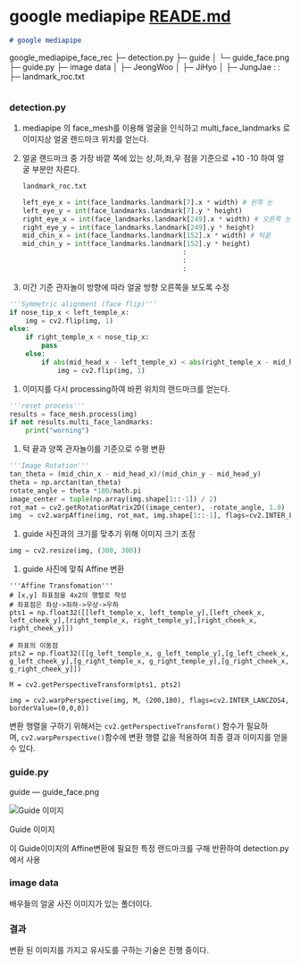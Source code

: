 # google mediapipe [READE.md](README.md)

```markdown
# google mediapipe

```
google_mediapipe_face_rec
├─ detection.py
├─ guide
│  └─ guide_face.png
├─ guide.py
├─ image data
│  ├─ JeongWoo
│  ├─ JiHyo
│  ├─ JungJae
		:
		:
├─ landmark_roc.txt

```
```

### **detection.py**

1. mediapipe 의 face_mesh를 이용해 얼굴을 인식하고 multi_face_landmarks 로 이미지상 얼굴 랜드마크 위치를 얻는다.
2. 얼굴 랜드마크 중 가장 바깥 쪽에 있는 상,하,좌,우 점을 기준으로 +10 -10 하여 얼굴 부분만 자른다.
    
    ```python
    landmark_roc.txt
    
    left_eye_x = int(face_landmarks.landmark[7].x * width) # 왼쪽 눈
    left_eye_y = int(face_landmarks.landmark[7].y * height)
    right_eye_x = int(face_landmarks.landmark[249].x * width) # 오른쪽 눈
    right_eye_y = int(face_landmarks.landmark[249].y * height)
    mid_chin_x = int(face_landmarks.landmark[152].x * width) # 턱끝
    mid_chin_y = int(face_landmarks.landmark[152].y * height)
    										:
    										:
    										:
    ```
    
3. 미간 기준 관자놀이 방향에 따라 얼굴 방향 오른쪽을 보도록 수정

```python
'''Symmetric alignment (face flip)'''
if nose_tip_x < left_temple_x:
    img = cv2.flip(img, 1)
else:
    if right_temple_x < nose_tip_x:
        pass
    else:
        if abs(mid_head_x - left_temple_x) < abs(right_temple_x - mid_head_x): # 왼쪽방향 얼굴 x축 반전
            img = cv2.flip(img, 1)
```

1. 이미지를 다시 processing하여 바뀐 위치의 랜드마크를 얻는다.

```python
'''reset process'''
results = face_mesh.process(img)
if not results.multi_face_landmarks:
    print("worning")
```

1. 턱 끝과 양쪽 관자놀이를 기준으로 수평 변환

```python
'''Image Rotation'''
tan_theta = (mid_chin_x - mid_head_x)/(mid_chin_y - mid_head_y)
theta = np.arctan(tan_theta)
rotate_angle = theta *180/math.pi
image_center = tuple(np.array(img.shape[1::-1]) / 2)
rot_mat = cv2.getRotationMatrix2D((image_center), -rotate_angle, 1.0)
img  = cv2.warpAffine(img, rot_mat, img.shape[1::-1], flags=cv2.INTER_LANCZOS4, borderValue=(0,0,0))
```

1. guide 사진과의 크기를 맞추기 위해 이미지 크기 조정

```python
img = cv2.resize(img, (300, 300))
```

1. guide 사진에 맞춰 Affine 변환

```
'''Affine Transfomation'''
# [x,y] 좌표점을 4x2의 행렬로 작성
# 좌표점은 좌상->좌하->우상->우하
pts1 = np.float32([[left_temple_x, left_temple_y],[left_cheek_x, left_cheek_y],[right_temple_x, right_temple_y],[right_cheek_x, right_cheek_y]])

# 좌표의 이동점
pts2 = np.float32([[g_left_temple_x, g_left_temple_y],[g_left_cheek_x, g_left_cheek_y],[g_right_temple_x, g_right_temple_y],[g_right_cheek_x, g_right_cheek_y]])

M = cv2.getPerspectiveTransform(pts1, pts2)

img = cv2.warpPerspective(img, M, (200,180), flags=cv2.INTER_LANCZOS4, borderValue=(0,0,0))
```

변환 행렬을 구하기 위해서는 `cv2.getPerspectiveTransform()`
함수가 필요하며, `cv2.warpPerspective()`함수에 변환 행렬 값을 적용하여 최종 결과 이미지를 얻을 수 있다.

### guide.py

guide — guide_face.png

![Guide 이미지](https://s3-us-west-2.amazonaws.com/secure.notion-static.com/89c111e0-ff26-4d09-8541-29110d0a79c0/guide_face.png)

Guide 이미지

이 Guide이미지의 Affine변환에 필요한 특정 랜드마크를 구해 반환하여 detection.py에서 사용

### image data

배우들의 얼굴 사진 이미지가 있는 폴더이다.

### 결과

변환 된 이미지를 가지고 유사도를 구하는 기술은 진행 중이다.